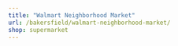 ```yaml
---
title: "Walmart Neighborhood Market"
url: /bakersfield/walmart-neighborhood-market/
shop: supermarket
---
```

